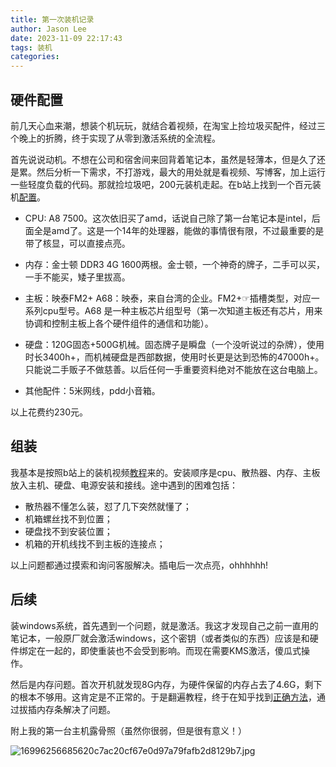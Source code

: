 ```yaml
---
title: 第一次装机记录
author: Jason Lee
date: 2023-11-09 22:17:43
tags: 装机
categories:
---
```


## 硬件配置

前几天心血来潮，想装个机玩玩，就结合着视频，在淘宝上捡垃圾买配件，经过三个晚上的折腾，终于实现了从零到激活系统的全流程。

首先说说动机。不想在公司和宿舍间来回背着笔记本，虽然是轻薄本，但是久了还是累。然后分析一下需求，不打游戏，最大的用处就是看视频、写博客，加上运行一些轻度负载的代码。那就捡垃圾吧，200元装机走起。在b站上找到一个百元装机[配置](https://www.bilibili.com/read/cv22320929/?spm_id_from=333.999.0.0&jump_opus=1)。

- CPU: A8 7500。这次依旧买了amd，话说自己除了第一台笔记本是intel，后面全是amd了。这是一个14年的处理器，能做的事情很有限，不过最重要的是带了核显，可以直接点亮。

- 内存：金士顿 DDR3 4G 1600两根。金士顿，一个神奇的牌子，二手可以买，一手不能买，矮子里拔高。

- 主板：映泰FM2+ A68：映泰，来自台湾的企业。FM2+☞插槽类型，对应一系列cpu型号。A68 是一种主板芯片组型号（第一次知道主板还有芯片，用来协调和控制主板上各个硬件组件的通信和功能）。

- 硬盘：120G固态+500G机械。固态牌子是瞬盘（一个没听说过的杂牌），使用时长3400h+，而机械硬盘是西部数据，使用时长更是达到恐怖的47000h+。只能说二手贩子不做慈善。以后任何一手重要资料绝对不能放在这台电脑上。

- 其他配件：5米网线，pdd小音箱。

以上花费约230元。

## 组装

我基本是按照b站上的装机视频[教程](https://www.bilibili.com/video/BV1BG4y137mG/?spm_id_from=333.337.search-card.all.click&vd_source=71c0be7c56c09a5e949353c5bf93df72)来的。安装顺序是cpu、散热器、内存、主板放入主机、硬盘、电源安装和接线。途中遇到的困难包括：

- 散热器不懂怎么装，怼了几下突然就懂了；
- 机箱螺丝找不到位置；
- 硬盘找不到安装位置；
- 机箱的开机线找不到主板的连接点；

以上问题都通过摸索和询问客服解决。插电后一次点亮，ohhhhhh!

## 后续

装windows系统，首先遇到一个问题，就是激活。我这才发现自己之前一直用的笔记本，一般原厂就会激活windows，这个密钥（或者类似的东西）应该是和硬件绑定在一起的，即使重装也不会受到影响。而现在需要KMS激活，傻瓜式操作。

然后是内存问题。首次开机就发现8G内存，为硬件保留的内存占去了4.6G，剩下的根本不够用。这肯定是不正常的。于是翻遍教程，终于在知乎找到[正确方法](https://www.zhihu.com/question/330429549/answer/974943172)，通过拔插内存条解决了问题。

附上我的第一台主机露骨照（虽然你很弱，但是很有意义！）

![16996256685620c7ac20cf67e0d97a79fafb2d8129b7.jpg](https://fastly.jsdelivr.net/gh/li199-code/blog-img-2@main/16996256685620c7ac20cf67e0d97a79fafb2d8129b7.jpg)